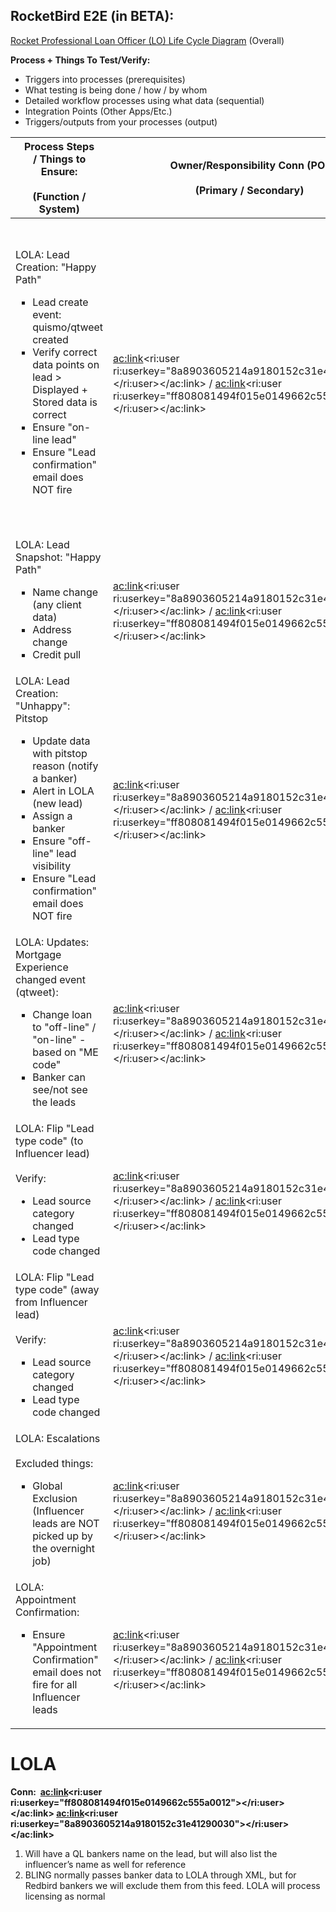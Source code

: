 
## **RocketBird E2E (in BETA):**

[Rocket Professional Loan Officer (LO) Life Cycle Diagram](https://editor.signavio.com/p/hub-preview#model/ff04d56e3b8644cd880073bf5a6af3ab;diagram) (Overall)



**Process + Things To Test/Verify:**

- Triggers into processes (prerequisites)
- What testing is being done / how / by whom
- Detailed workflow processes using what data (sequential)
- Integration Points (Other Apps/Etc.)
- Triggers/outputs from your processes (output)





| Process Steps / Things to Ensure:<br><br>(Function / System)<br> | Owner/Responsibility Conn (PO)<br><br>(Primary / Secondary)<br> | SME / Testing Conn<br><br>(Primary / Secondary)<br> | Input and Output Triggers / Notifications<br> | Estimated Duration<br> | Status<br><br>(Complete / Not Started)<br> | Notes / Issues<br> |
| --- | --- | --- | --- | --- | --- | --- |
| LOLA: Lead Creation: "Happy Path"<br><ul style="list-style-type: square;"><li>Lead create event: quismo/qtweet created</li><li>Verify correct data points on lead &gt; Displayed + Stored data is correct</li><li>Ensure &quot;on-line lead&quot;</li><li>Ensure &quot;Lead confirmation&quot; email does NOT fire</li></ul> | <br><ac:link><ri:user ri:userkey="8a8903605214a9180152c31e41290030"></ri:user></ac:link> / <ac:link><ri:user ri:userkey="ff808081494f015e0149662c555a0012"></ri:user></ac:link><br> | <br><ac:link><ri:user ri:userkey="8a8903605214a9180152c31e41290030"></ri:user></ac:link> / <ac:link><ri:user ri:userkey="ff808081494f015e0149662c555a0012"></ri:user></ac:link><br> | Input: LE &gt; SE &gt; Passes LOLA a lead (qtweet):<br><ul style="list-style-type: square;"><li>Influencer data: (CommonID, etc.)</li><li>Lead (qtweet)</li><li>Banker assignment (LE path / if a pitstop path: this is not assigned)</li></ul><br>Output:<br><ul style="list-style-type: square;"><li>Lead creation qtweet/quismo (to: LoanHub consumer)</li><li>Artifact exists in LOLA</li></ul> | 5mins | **COMPLETE** | Note: Need to verify that on LE leads, we did not pass lead to AMP<br><br><br><br>Dependency: Submission Engine<br><br><br><br>Note: Influencer data is not being passed / issue<br><br><br><br>Note: Issue with credit (code not pushed yet)<br> |
| LOLA: Lead Snapshot: "Happy Path"<ul style="list-style-type: square;"><li>Name change (any client data)</li><li>Address change</li><li>Credit pull</li></ul> | <br><ac:link><ri:user ri:userkey="8a8903605214a9180152c31e41290030"></ri:user></ac:link> / <ac:link><ri:user ri:userkey="ff808081494f015e0149662c555a0012"></ri:user></ac:link><br> | <br><ac:link><ri:user ri:userkey="8a8903605214a9180152c31e41290030"></ri:user></ac:link> / <ac:link><ri:user ri:userkey="ff808081494f015e0149662c555a0012"></ri:user></ac:link><br> | Input: Client data change from RocketPro or manually in LOLA<br><br>Output: Lead Snapshot qtweet &gt; LoanHub<br> | 1min | **COMPLETE** | Note: LoanHub needs to verify receipt of LeadSnapshot qtweet<br><br><br><br>Dependency: LoanHub<br> |
| LOLA: Lead Creation: "Unhappy": Pitstop<br><ul style="list-style-type: square;"><li>Update data with pitstop reason (notify a banker)</li><li>Alert in LOLA (new lead)</li><li>Assign a banker</li><li>Ensure &quot;off-line&quot; lead visibility</li><li><span>Ensure &quot;Lead confirmation&quot; email does NOT fire</span></li></ul> | <br><ac:link><ri:user ri:userkey="8a8903605214a9180152c31e41290030"></ri:user></ac:link> / <ac:link><ri:user ri:userkey="ff808081494f015e0149662c555a0012"></ri:user></ac:link><br> | <br><ac:link><ri:user ri:userkey="8a8903605214a9180152c31e41290030"></ri:user></ac:link> / <ac:link><ri:user ri:userkey="ff808081494f015e0149662c555a0012"></ri:user></ac:link><br> | Note: No banker is assigned<br><ul style="list-style-type: square;"><li>AMP Transfer XML: (All &quot;Lead data&quot;)</li><li>Influencer CommonID</li><li>&quot;Partner Data&quot; (Ex: &quot;Redbird&quot; or others)</li></ul><br>Input: Pitstop(s) : "Pitstop event" qtweet<br><br><br> | 5mins | **COMPLETE** | <br>Note: AMP transfer is no longer stopped<br><br>Pitstop: (<ac:link><ri:user ri:userkey="ff808081492af9aa014943e74f1a0011"></ri:user></ac:link> - ask about certain pitstop scenarios):<br><ul style="list-style-type: square;"><li>Hard deny</li><li>Withdrawl</li><li>Banker intervenes (to push loan forward)<ul style="list-style-type: square;"><li>Unique scenarios to &quot;auto-approve&quot;</li><li>&quot;Specialties&quot; ... Commandeered</li></ul></li></ul><br>Dependency: RocketPro & Submission Engine<br> |
| LOLA: Updates: Mortgage Experience changed event (qtweet):<br><ul style="list-style-type: square;"><li>Change loan to &quot;off-line&quot; / &quot;on-line&quot; - based on &quot;ME code&quot;</li><li>Banker can see/not see the leads</li></ul> | <br><ac:link><ri:user ri:userkey="8a8903605214a9180152c31e41290030"></ri:user></ac:link> / <ac:link><ri:user ri:userkey="ff808081494f015e0149662c555a0012"></ri:user></ac:link><br> | <br><ac:link><ri:user ri:userkey="8a8903605214a9180152c31e41290030"></ri:user></ac:link> / <ac:link><ri:user ri:userkey="ff808081494f015e0149662c555a0012"></ri:user></ac:link><br> | Input: LoanHub fires a "Mortgage Experience changed event" | 1min | **COMPLETE** | <br>Not sure how this gets generated (pitstops perhaps?) - <ac:link><ri:user ri:userkey="ff808081492af9aa014943e74f1a0011"></ri:user></ac:link> - Ask LoanHub for which triggers generate this (~40 triggers) for a 'ME changed event" qtweet<br><br><br><br>Dependency: LoanHub<br> |
| LOLA: Flip "Lead type code" (to Influencer lead)<br><br>Verify:<br><ul><li>Lead source category changed</li><li>Lead type code changed</li></ul> | <br><ac:link><ri:user ri:userkey="8a8903605214a9180152c31e41290030"></ri:user></ac:link> / <ac:link><ri:user ri:userkey="ff808081494f015e0149662c555a0012"></ri:user></ac:link><br> | <br><ac:link><ri:user ri:userkey="8a8903605214a9180152c31e41290030"></ri:user></ac:link> / <ac:link><ri:user ri:userkey="ff808081494f015e0149662c555a0012"></ri:user></ac:link><br> | Input: Manually created lead &gt; switching to an influencer lead | 1min | **COMPLETE** | <br><br> |
| LOLA: Flip "Lead type code" (away from Influencer lead)<br><br>Verify:<br><ul style="list-style-type: square;"><li>Lead source category changed</li><li>Lead type code changed</li></ul> | <br><ac:link><ri:user ri:userkey="8a8903605214a9180152c31e41290030"></ri:user></ac:link> / <ac:link><ri:user ri:userkey="ff808081494f015e0149662c555a0012"></ri:user></ac:link><br> | <br><ac:link><ri:user ri:userkey="8a8903605214a9180152c31e41290030"></ri:user></ac:link> / <ac:link><ri:user ri:userkey="ff808081494f015e0149662c555a0012"></ri:user></ac:link><br> | Input: "Specialty group" ("Schwab", etc.)<br><ul style="list-style-type: square;"><li>Pricing discounts, etc.</li></ul> | 1min | **COMPLETE** | <br> |
| LOLA: Escalations<br><br>Excluded things:<br><ul style="list-style-type: square;"><li>Global Exclusion (Influencer leads are NOT picked up by the overnight job)</li></ul> | <br><ac:link><ri:user ri:userkey="8a8903605214a9180152c31e41290030"></ri:user></ac:link> / <ac:link><ri:user ri:userkey="ff808081494f015e0149662c555a0012"></ri:user></ac:link><br> | <br><ac:link><ri:user ri:userkey="8a8903605214a9180152c31e41290030"></ri:user></ac:link> / <ac:link><ri:user ri:userkey="ff808081494f015e0149662c555a0012"></ri:user></ac:link><br> | <br> | 2mins | **COMPLETE** | <br> |
| LOLA: Appointment Confirmation:<br><ul style="list-style-type: square;"><li>Ensure &quot;Appointment Confirmation&quot; email does not fire for all Influencer leads</li></ul> | <br><ac:link><ri:user ri:userkey="8a8903605214a9180152c31e41290030"></ri:user></ac:link> / <ac:link><ri:user ri:userkey="ff808081494f015e0149662c555a0012"></ri:user></ac:link><br> | <br><ac:link><ri:user ri:userkey="8a8903605214a9180152c31e41290030"></ri:user></ac:link> / <ac:link><ri:user ri:userkey="ff808081494f015e0149662c555a0012"></ri:user></ac:link><br> | Banker manually sets an appointment on a lead | 2mins | **COMPLETE** | <br> |




# **LOLA**

**Conn:  <ac:link><ri:user ri:userkey="ff808081494f015e0149662c555a0012"></ri:user></ac:link> <ac:link><ri:user ri:userkey="8a8903605214a9180152c31e41290030"></ri:user></ac:link>**

1. Will have a QL bankers name on the lead, but will also list the influencer’s name as well for reference
2. BLING normally passes banker data to LOLA through XML, but for Redbird bankers we will exclude them from this feed. LOLA will process licensing as normal





